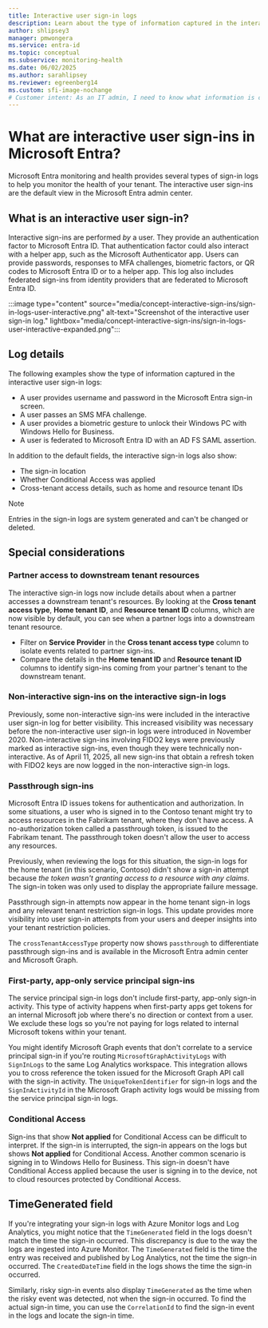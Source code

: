 ```yaml
---
title: Interactive user sign-in logs
description: Learn about the type of information captured in the interactive user sign-in logs in Microsoft Entra monitoring and health.
author: shlipsey3
manager: pmwongera 
ms.service: entra-id
ms.topic: conceptual
ms.subservice: monitoring-health
ms.date: 06/02/2025
ms.author: sarahlipsey
ms.reviewer: egreenberg14
ms.custom: sfi-image-nochange
# Customer intent: As an IT admin, I need to know what information is captured in the interactive sign-in logs so that I can use the logs to monitor the health of my tenant and troubleshoot issues.
---
```

# What are interactive user sign-ins in Microsoft Entra?

Microsoft Entra monitoring and health provides several types of sign-in logs to help you monitor the health of your tenant. The interactive user sign-ins are the default view in the Microsoft Entra admin center.

## What is an interactive user sign-in?

Interactive sign-ins are performed *by* a user. They provide an authentication factor to Microsoft Entra ID. That authentication factor could also interact with a helper app, such as the Microsoft Authenticator app. Users can provide passwords, responses to MFA challenges, biometric factors, or QR codes to Microsoft Entra ID or to a helper app. This log also includes federated sign-ins from identity providers that are federated to Microsoft Entra ID.  

:::image type="content" source="media/concept-interactive-sign-ins/sign-in-logs-user-interactive.png" alt-text="Screenshot of the interactive user sign-in log." lightbox="media/concept-interactive-sign-ins/sign-in-logs-user-interactive-expanded.png":::

## Log details

The following examples show the type of information captured in the interactive user sign-in logs:

- A user provides username and password in the Microsoft Entra sign-in screen.
- A user passes an SMS MFA challenge.
- A user provides a biometric gesture to unlock their Windows PC with Windows Hello for Business.
- A user is federated to Microsoft Entra ID with an AD FS SAML assertion.

In addition to the default fields, the interactive sign-in logs also show:

- The sign-in location
- Whether Conditional Access was applied
- Cross-tenant access details, such as home and resource tenant IDs

> [!NOTE]
> Entries in the sign-in logs are system generated and can't be changed or deleted.

## Special considerations

### Partner access to downstream tenant resources

The interactive sign-in logs now include details about when a partner accesses a downstream tenant's resources. By looking at the **Cross tenant access type**, **Home tenant ID**, and **Resource tenant ID** columns, which are now visible by default, you can see when a partner logs into a downstream tenant resource.

- Filter on **Service Provider** in the **Cross tenant access type** column to isolate events related to partner sign-ins.
- Compare the details in the **Home tenant ID** and **Resource tenant ID** columns to identify sign-ins coming from your partner's tenant to the downstream tenant.

### Non-interactive sign-ins on the interactive sign-in logs

Previously, some non-interactive sign-ins were included in the interactive user sign-in log for better visibility. This increased visibility was necessary before the non-interactive user sign-in logs were introduced in November 2020. Non-interactive sign-ins involving FIDO2 keys were previously marked as interactive sign-ins, even though they were technically non-interactive. As of April 11, 2025, all new sign-ins that obtain a refresh token with FIDO2 keys are now logged in the non-interactive sign-in logs.

### Passthrough sign-ins

Microsoft Entra ID issues tokens for authentication and authorization. In some situations, a user who is signed in to the Contoso tenant might try to access resources in the Fabrikam tenant, where they don't have access. A no-authorization token called a passthrough token, is issued to the Fabrikam tenant. The passthrough token doesn't allow the user to access any resources.

Previously, when reviewing the logs for this situation, the sign-in logs for the home tenant (in this scenario, Contoso) didn't show a sign-in attempt because *the token wasn't granting access to a resource with any claims*. The sign-in token was only used to display the appropriate failure message.

Passthrough sign-in attempts now appear in the home tenant sign-in logs and any relevant tenant restriction sign-in logs. This update provides more visibility into user sign-in attempts from your users and deeper insights into your tenant restriction policies.

The `crossTenantAccessType` property now shows `passthrough` to differentiate passthrough sign-ins and is available in the Microsoft Entra admin center and Microsoft Graph.

### First-party, app-only service principal sign-ins

The service principal sign-in logs don't include first-party, app-only sign-in activity. This type of activity happens when first-party apps get tokens for an internal Microsoft job where there's no direction or context from a user. We exclude these logs so you're not paying for logs related to internal Microsoft tokens within your tenant.

You might identify Microsoft Graph events that don't correlate to a service principal sign-in if you're routing `MicrosoftGraphActivityLogs` with `SignInLogs` to the same Log Analytics workspace. This integration allows you to cross reference the token issued for the Microsoft Graph API call with the sign-in activity. The `UniqueTokenIdentifier` for sign-in logs and the `SignInActivityId` in the Microsoft Graph activity logs would be missing from the service principal sign-in logs.

### Conditional Access

Sign-ins that show **Not applied** for Conditional Access can be difficult to interpret. If the sign-in is interrupted, the sign-in appears on the logs but shows **Not applied** for Conditional Access. Another common scenario is signing in to Windows Hello for Business. This sign-in doesn't have Conditional Access applied because the user is signing in to the device, not to cloud resources protected by Conditional Access.

## TimeGenerated field

If you're integrating your sign-in logs with Azure Monitor logs and Log Analytics, you might notice that the `TimeGenerated` field in the logs doesn't match the time the sign-in occurred. This discrepancy is due to the way the logs are ingested into Azure Monitor. The `TimeGenerated` field is the time the entry was received and published by Log Analytics, not the time the sign-in occurred. The `CreatedDateTime` field in the logs shows the time the sign-in occurred.

Similarly, risky sign-in events also display `TimeGenerated` as the time when the risky event was detected, not when the sign-in occurred. To find the actual sign-in time, you can use the `CorrelationId` to find the sign-in event in the logs and locate the sign-in time.